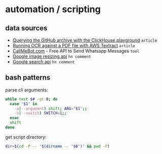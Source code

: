 # automation / scripting


## data sources

- [Querying the GitHub archive with the ClickHouse playground](https://til.simonwillison.net/clickhouse/github-explorer) `article`
- [Running OCR against a PDF file with AWS Textract](https://til.simonwillison.net/aws/ocr-pdf-textract) `article`
- [CallMeBot.com](https://www.callmebot.com/blog/free-api-whatsapp-messages/) - Free API to Send Whatsapp Messages `tool`
- [Google image resizing api](https://news.ycombinator.com/item?id=29747388) `hn comment`
- [Google search api](https://news.ycombinator.com/item?id=29747526) `hn comment`


## bash patterns

parse cli arguments:
```sh
while test $# -gt 0; do  
  case "$1" in  
    -a|--argument) shift; ARG="$1";;  
    -s|--switch) SWITCH=1;;
  esac  
  shift  
done
```

get script directory:
```sh
dir=$(cd -P -- "$(dirname -- "$0")" && pwd -P)
```